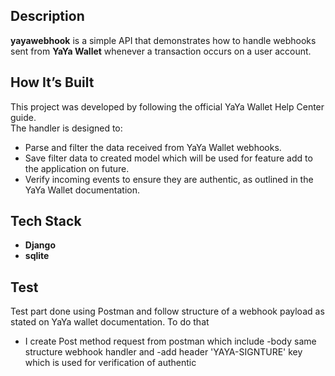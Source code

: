 ## Description
**yayawebhook** is a simple API that demonstrates how to handle webhooks sent from **YaYa Wallet** whenever a transaction occurs on a user account.

## How It’s Built
This project was developed by following the official YaYa Wallet Help Center guide.  
The handler is designed to:
- Parse and filter the data received from YaYa Wallet webhooks.
- Save filter data to created model which will be used for feature add to the application on future.
- Verify incoming events to ensure they are authentic, as outlined in the YaYa Wallet documentation.

## Tech Stack
- **Django**
- **sqlite**

## Test
Test part done using Postman and follow structure of a webhook payload as stated on YaYa wallet documentation. To do that
- I create Post method request from postman which include
  -body same structure webhook handler and
  -add header 'YAYA-SIGNTURE' key which is used for verification of authentic
